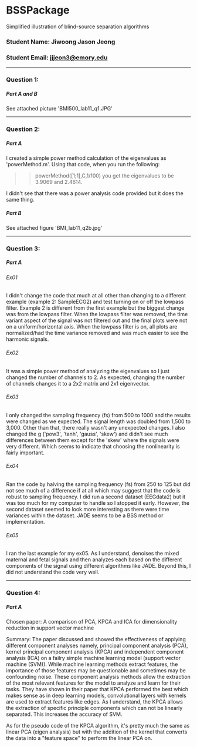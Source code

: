 # BSSPackage
Simplified illustration of blind-source separation algorithms

### Student Name: Jiwoong Jason Jeong
### Student Email: jjjeon3@emory.edu
***
### Question 1:
##### Part A and B 
See attached picture 'BMI500_lab11_q1.JPG'
***
### Question 2:
##### Part A
I created a simple power method calculation of the eigenvalues as 
'powerMethod.m'. Using that code, when you run the following:
>> powerMethod([1;1],C,1/100)
you get the eigenvalues to be 3.9069 and 2.4614.

I didn't see that there was a power analysis code provided but it does
the same thing.
##### Part B
See attached figure 'BMI_lab11_q2b.jpg'
***
### Question 3:
##### Part A
###### Ex01
I didn't change the code that much at all other than changing to a 
different example (example 2: SampleECG2) and test turning on or off the
lowpass filter. Example 2 is different from the first example but the 
biggest change was from the lowpass filter. When the lowpass filter was 
removed, the time variant aspect of the signal was not filtered out and the
final plots were not on a uniform/horizontal axis. When the lowpass filter
is on, all plots are normalized/had the time variance removed and was much
easier to see the harmonic signals.
###### Ex02
It was a simple power method of analyzing the eigenvalues so I just changed
the number of channels to 2. As expected, changing the number of channels
changes it to a 2x2 matrix and 2x1 eigenvector.
###### Ex03
I only changed the sampling frequency (fs) from 500 to 1000 and the results
were changed as we expected. The signal length was doubled from 1,500 to 
3,000. Other than that, there really wasn't any unexpected changes. I also
changed the g ('pow3', 'tanh', 'gauss', 'skew') and didn't see much
differences between them except for the 'skew' where the signals were very
different. Which seems to indicate that choosing the nonlinearity is fairly
important.
###### Ex04
Ran the code by halving the sampling frequency (fs) from 250 to 125 but did
not see much of a difference if at all which may suggest that the code is
robust to sampling frequency. I did run a second dataset (EEGdata2) but it
was too much for my computer to handle so I stopped it early. However, the
second dataset seemed to look more interesting as there were time variances
within the dataset. JADE seems to be a BSS method or implementation.
###### Ex05
I ran the last example for my ex05. As I understand, denoises the mixed
maternal and fetal signals and then analyzes each based on the different 
components of the signal using different algorithms like JADE. Beyond this,
I did not understand the code very well.
***
### Question 4:
##### Part A
Chosen paper: 
A comparison of PCA, KPCA and ICA for dimensionality 
reduction in support vector machine

Summary: The paper discussed and showed the effectiveness of applying 
different component analyses namely, principal component analysis (PCA), 
kernel principal component analysis (KPCA) and independent component 
analysis (ICA) on a failry simple machine learning model (support vector
machine (SVM)). While machine learning methods extract features, the 
importance of those features may be questionable and sometimes may be 
confounding noise. These component analysis methods allow the extraction
of the most relevant features for the model to analyze and learn for their 
tasks. They have shown in their paper that KPCA performed the best which
makes sense as in deep learning models, convolutional layers with kernels
are used to extract features like edges. As I understand, the KPCA allows
the extraction of specific principle components which can not be linearly
separated. This increases the accuracy of SVM.

As for the pseudo code of the KPCA algorithm, it's pretty much the same as
linear PCA (eigen analysis) but with the addition of the kernel that
converts the data into a "feature space" to perform the linear PCA on.

